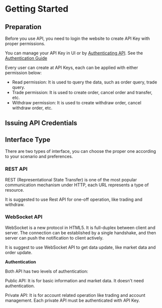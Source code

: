 # Getting Started

## Preparation

Before you use API, you need to login the website to create API Key with proper permissions.

You can manage your API Key in UI or by [Authenticating API](rest-api/authenticating.md). See the [Authentication Guide](guides/authentication-guide.md)

Every user can create at  API Keys, each can be applied with either permission below:

* Read permission: It is used to query the data, such as order query, trade query.
* Trade permission: It is used to create order, cancel order and transfer, etc.
* Withdraw permission: It is used to create withdraw order, cancel withdraw order, etc.



## Issuing API Credentials







## Interface Type

There are two types of interface, you can choose the proper one according to your scenario and preferences.



### REST API

REST \(Representational State Transfer\) is one of the most popular communication mechanism under HTTP, each URL represents a type of resource.

It is suggested to use Rest API for one-off operation, like trading and withdraw.



### WebSocket API

WebSocket is a new protocol in HTML5. It is full-duplex between client and server. The connection can be established by a single handshake, and then server can push the notification to client actively.

It is suggest to use WebSocket API to get data update, like market data and order update.



**Authentication**

Both API has two levels of authentication:

Public API: It is for basic information and market data. It doesn't need authentication.

Private API: It is for account related operation like trading and account management. Each private API must be authenticated with API Key.

